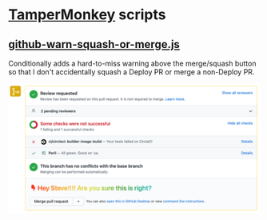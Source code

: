 # [TamperMonkey](https://chrome.google.com/webstore/detail/tampermonkey/dhdgffkkebhmkfjojejmpbldmpobfkfo?hl=en) scripts

## [github-warn-squash-or-merge.js](./github-warn-squash-or-merge.js)

Conditionally adds a hard-to-miss warning above the merge/squash button so that I don't accidentally squash a Deploy PR or merge a non-Deploy PR. 

![Hard-to-miss warning about squashing or merging](github-warn-squash-or-merge.png)